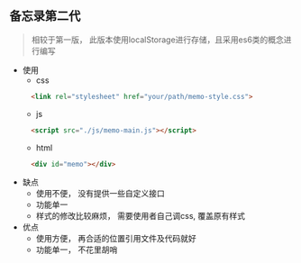 备忘录第二代
---
> 相较于第一版， 此版本使用localStorage进行存储，且采用es6类的概念进行编写
- 使用
    - css
    ~~~html
      <link rel="stylesheet" href="your/path/memo-style.css">
    ~~~
    - js
    ~~~html
      <script src="./js/memo-main.js"></script>
    ~~~
    - html
    ~~~html
      <div id="memo"></div>
    ~~~
- 缺点
    - 使用不便， 没有提供一些自定义接口
    - 功能单一
    - 样式的修改比较麻烦， 需要使用者自己调css, 覆盖原有样式
- 优点
    - 使用方便， 再合适的位置引用文件及代码就好
    - 功能单一， 不花里胡哨
    